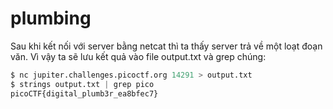 # plumbing

Sau khi kết nối với server bằng netcat thì ta thấy server trả về một loạt đoạn văn. Vì vậy ta sẽ lưu kết quả vào file output.txt và grep chúng:

```python
$ nc jupiter.challenges.picoctf.org 14291 > output.txt
$ strings output.txt | grep pico
picoCTF{digital_plumb3r_ea8bfec7}
```
